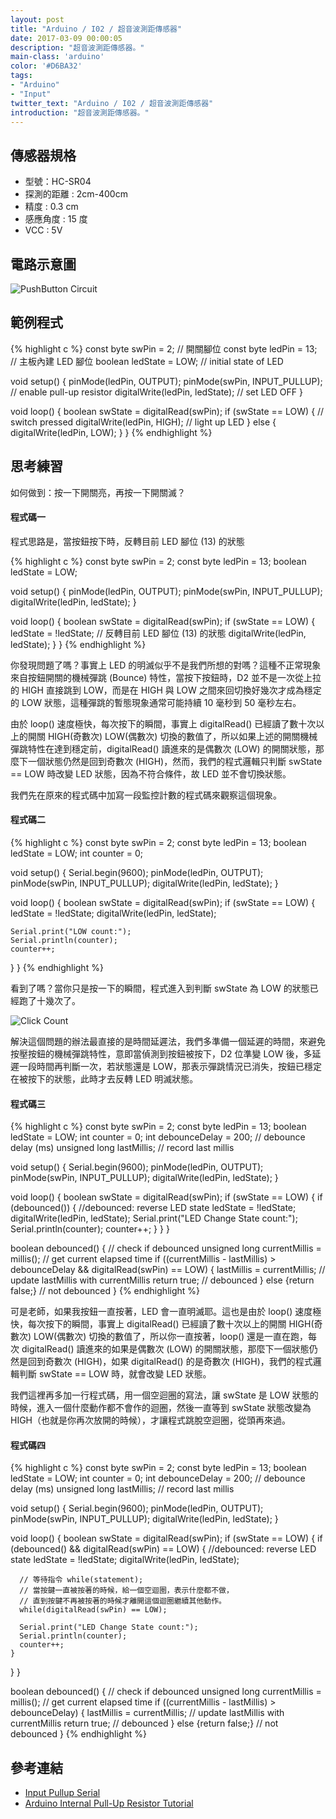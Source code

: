 ```yaml
---
layout: post
title: "Arduino / I02 / 超音波測距傳感器"
date: 2017-03-09 00:00:05
description: "超音波測距傳感器。"
main-class: 'arduino'
color: '#D6BA32'
tags:
- "Arduino"
- "Input"
twitter_text: "Arduino / I02 / 超音波測距傳感器"
introduction: "超音波測距傳感器。"
---
```


## 傳感器規格
* 型號：HC-SR04
* 探測的距離 : 2cm-400cm
* 精度 : 0.3 cm
* 感應角度 : 15 度
* VCC : 5V


## 電路示意圖

![PushButton Circuit](/freakhq/assets/img/posts/I02-1.png)

## 範例程式

{% highlight c %}
const byte swPin = 2;    // 開關腳位
const byte ledPin = 13;  // 主板內建 LED 腳位
boolean ledState = LOW;  // initial state of LED

void setup() {
  pinMode(ledPin, OUTPUT);
  pinMode(swPin, INPUT_PULLUP);   // enable pull-up resistor
  digitalWrite(ledPin, ledState); // set LED OFF
}

void loop() {
  boolean swState = digitalRead(swPin);
  if (swState == LOW) {               // switch pressed
     digitalWrite(ledPin, HIGH);      // light up LED
  } else {
     digitalWrite(ledPin, LOW);
  }
}
{% endhighlight %}

## 思考練習

如何做到：按一下開關亮，再按一下開關滅？

#### 程式碼一

程式思路是，當按鈕按下時，反轉目前 LED 腳位 (13) 的狀態

{% highlight c %}
const byte swPin = 2;
const byte ledPin = 13;
boolean ledState = LOW;

void setup() {
  pinMode(ledPin, OUTPUT);
  pinMode(swPin, INPUT_PULLUP);
  digitalWrite(ledPin, ledState);
}

void loop() {
  boolean swState = digitalRead(swPin);
  if (swState == LOW) {
    ledState = !ledState; // 反轉目前 LED 腳位 (13) 的狀態
    digitalWrite(ledPin, ledState);
  }
}
{% endhighlight %}

你發現問題了嗎？事實上 LED 的明滅似乎不是我們所想的對嗎？這種不正常現象來自按鈕開關的機械彈跳 (Bounce) 特性，當按下按鈕時，D2 並不是一次從上拉的 HIGH 直接跳到 LOW，而是在 HIGH 與 LOW 之間來回切換好幾次才成為穩定的 LOW 狀態，這種彈跳的暫態現象通常可能持續 10 毫秒到 50 毫秒左右。

由於 loop() 速度極快，每次按下的瞬間，事實上 digitalRead() 已經讀了數十次以上的開關 HIGH(奇數次) LOW(偶數次) 切換的數值了，所以如果上述的開關機械彈跳特性在達到穩定前，digitalRead() 讀進來的是偶數次 (LOW) 的開關狀態，那麼下一個狀態仍然是回到奇數次 (HIGH)，然而，我們的程式邏輯只判斷 swState == LOW 時改變 LED 狀態，因為不符合條件，故 LED 並不會切換狀態。

我們先在原來的程式碼中加寫一段監控計數的程式碼來觀察這個現象。

#### 程式碼二

{% highlight c %}
const byte swPin = 2;
const byte ledPin = 13;
boolean ledState = LOW;
int counter = 0;

void setup() {
  Serial.begin(9600);
  pinMode(ledPin, OUTPUT);
  pinMode(swPin, INPUT_PULLUP);
  digitalWrite(ledPin, ledState);
}

void loop() {
  boolean swState = digitalRead(swPin);
  if (swState == LOW) {
    ledState = !ledState;
    digitalWrite(ledPin, ledState);

    Serial.print("LOW count:");
    Serial.println(counter);
    counter++;
  }
}
{% endhighlight %}

看到了嗎？當你只是按一下的瞬間，程式進入到判斷 swState 為 LOW 的狀態已經跑了十幾次了。

![Click Count](/freakhq/assets/img/posts/pushbutton_bouce_count.png)

解決這個問題的辦法最直接的是時間延遲法，我們多準備一個延遲的時間，來避免按壓按鈕的機械彈跳特性，意即當偵測到按鈕被按下，D2 位準變 LOW 後，多延遲一段時間再判斷一次，若狀態還是 LOW，那表示彈跳情況已消失，按鈕已穩定在被按下的狀態，此時才去反轉 LED 明滅狀態。

#### 程式碼三
{% highlight c %}
const byte swPin = 2;
const byte ledPin = 13;
boolean ledState = LOW;
int counter = 0;
int debounceDelay = 200; // debounce delay (ms)
unsigned long lastMillis; // record last millis

void setup() {
  Serial.begin(9600);
  pinMode(ledPin, OUTPUT);
  pinMode(swPin, INPUT_PULLUP);
  digitalWrite(ledPin, ledState);
}

void loop() {
  boolean swState = digitalRead(swPin);
  if (swState == LOW) {
    if (debounced()) { //debounced: reverse LED state
      ledState = !ledState;
      digitalWrite(ledPin, ledState);
      Serial.print("LED Change State count:");
      Serial.println(counter);
      counter++;
    }
  }
}

boolean debounced() { // check if debounced
  unsigned long currentMillis = millis(); // get current elapsed time
  if ((currentMillis - lastMillis) > debounceDelay && digitalRead(swPin) == LOW) {
    lastMillis = currentMillis; // update lastMillis with currentMillis
    return true; // debounced
  }
  else {return false;} // not debounced
}
{% endhighlight %}

可是老師，如果我按鈕一直按著，LED 會一直明滅耶。這也是由於 loop() 速度極快，每次按下的瞬間，事實上 digitalRead() 已經讀了數十次以上的開關 HIGH(奇數次) LOW(偶數次) 切換的數值了，所以你一直按著，loop() 還是一直在跑，每次 digitalRead() 讀進來的如果是偶數次 (LOW) 的開關狀態，那麼下一個狀態仍然是回到奇數次 (HIGH)，如果 digitalRead() 的是奇數次 (HIGH)，我們的程式邏輯判斷 swState == LOW 時，就會改變 LED 狀態。

我們這裡再多加一行程式碼，用一個空迴圈的寫法，讓 swState 是 LOW 狀態的時候，進入一個什麼動作都不會作的迴圈，然後一直等到 swState 狀態改變為 HIGH（也就是你再次放開的時候），才讓程式跳脫空迴圈，從頭再來過。

#### 程式碼四
{% highlight c %}
const byte swPin = 2;
const byte ledPin = 13;
boolean ledState = LOW;
int counter = 0;
int debounceDelay = 200; // debounce delay (ms)
unsigned long lastMillis; // record last millis

void setup() {
  Serial.begin(9600);
  pinMode(ledPin, OUTPUT);
  pinMode(swPin, INPUT_PULLUP);
  digitalWrite(ledPin, ledState);
}

void loop() {
  boolean swState = digitalRead(swPin);
  if (swState == LOW) {
    if (debounced() && digitalRead(swPin) == LOW) { //debounced: reverse LED state
      ledState = !ledState;
      digitalWrite(ledPin, ledState);

      // 等待指令 while(statement);
      // 當按鍵一直被按著的時候，給一個空迴圈，表示什麼都不做，
      // 直到按鍵不再被按著的時候才離開這個迴圈繼續其他動作。
      while(digitalRead(swPin) == LOW);

      Serial.print("LED Change State count:");
      Serial.println(counter);
      counter++;
    }
  }
}

boolean debounced() { // check if debounced
  unsigned long currentMillis = millis(); // get current elapsed time
  if ((currentMillis - lastMillis) > debounceDelay) {
    lastMillis = currentMillis; // update lastMillis with currentMillis
    return true; // debounced
  }
  else {return false;} // not debounced
}
{% endhighlight %}

## 參考連結
* [Input Pullup Serial](https://www.arduino.cc/en/Tutorial/InputPullupSerial)
* [Arduino Internal Pull-Up Resistor Tutorial](https://www.baldengineer.com/arduino-internal-pull-up-resistor-tutorial.html)
